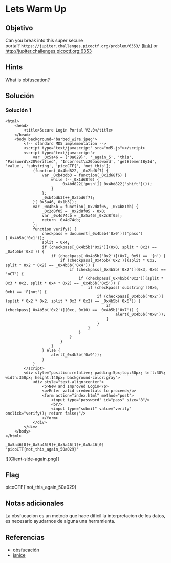 # Lets Warm Up

## Objetivo

Can you break into this super secure portal? `https://jupiter.challenges.picoctf.org/problem/6353/` ([link](https://jupiter.challenges.picoctf.org/problem/6353/)) or http://jupiter.challenges.picoctf.org:6353

## Hints

What is obfuscation?

## Solución

### Solución 1

```
<html>
    <head>
        <title>Secure Login Portal V2.0</title>
    </head>
    <body background="barbed_wire.jpeg">
        <!-- standard MD5 implementation -->
        <script type="text/javascript" src="md5.js"></script>
        <script type="text/javascript">
            var _0x5a46 = ['0a029}', '_again_5', 'this', 'Password\x20Verified', 'Incorrect\x20password', 'getElementById', 'value', 'substring', 'picoCTF{', 'not_this'];
            (function(_0x4bd822, _0x2bd6f7) {
                var _0xb4bdb3 = function(_0x1d68f6) {
                    while (--_0x1d68f6) {
                        _0x4bd822['push'](_0x4bd822['shift']());
                    }
                };
                _0xb4bdb3(++_0x2bd6f7);
            }(_0x5a46, 0x1b3));
            var _0x4b5b = function(_0x2d8f05, _0x4b81bb) {
                _0x2d8f05 = _0x2d8f05 - 0x0;
                var _0x4d74cb = _0x5a46[_0x2d8f05];
                return _0x4d74cb;
            };
            function verify() {
                checkpass = document[_0x4b5b('0x0')]('pass')[_0x4b5b('0x1')];
                split = 0x4;
                if (checkpass[_0x4b5b('0x2')](0x0, split * 0x2) == _0x4b5b('0x3')) {
                    if (checkpass[_0x4b5b('0x2')](0x7, 0x9) == '{n') {
                        if (checkpass[_0x4b5b('0x2')](split * 0x2, split * 0x2 * 0x2) == _0x4b5b('0x4')) {
                            if (checkpass[_0x4b5b('0x2')](0x3, 0x6) == 'oCT') {
                                if (checkpass[_0x4b5b('0x2')](split * 0x3 * 0x2, split * 0x4 * 0x2) == _0x4b5b('0x5')) {
                                    if (checkpass['substring'](0x6, 0xb) == 'F{not') {
                                        if (checkpass[_0x4b5b('0x2')](split * 0x2 * 0x2, split * 0x3 * 0x2) == _0x4b5b('0x6')) {
                                            if (checkpass[_0x4b5b('0x2')](0xc, 0x10) == _0x4b5b('0x7')) {
                                                alert(_0x4b5b('0x8'));
                                            }
                                        }
                                    }
                                }
                            }
                        }
                    }
                } else {
                    alert(_0x4b5b('0x9'));
                }
            }
        </script>
        <div style="position:relative; padding:5px;top:50px; left:38%; width:350px; height:140px; background-color:gray">
            <div style="text-align:center">
                <p>New and Improved Login</p>
                <p>Enter valid credentials to proceed</p>
                <form action="index.html" method="post">
                    <input type="password" id="pass" size="8"/>
                    <br/>
                    <input type="submit" value="verify" onclick="verify(); return false;"/>
                </form>
            </div>
        </div>
    </body>
</html>
```

```
_0x5a46[8]+_0x5a46[9]+_0x5a46[1]+_0x5a46[0]
'picoCTF{not_this_again_50a029}'
```

![[Client-side-again.png]]

## Flag

picoCTF{'not_this_again_50a029}

## Notas adicionales

La obsfucación es un metodo que hace dificil la interpretacion de los datos, es necesario ayudarnos de alguna una herramienta.

## Referencias

-   [obsfucación](https://obfuscator.io/)
-   [jsnice](http://jsnice.org/)

